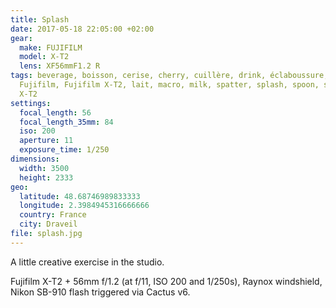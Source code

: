```yaml
---
title: Splash
date: 2017-05-18 22:05:00 +02:00
gear:
  make: FUJIFILM
  model: X-T2
  lens: XF56mmF1.2 R
tags: beverage, boisson, cerise, cherry, cuillère, drink, éclaboussure, fruit,
  Fujifilm, Fujifilm X-T2, lait, macro, milk, spatter, splash, spoon, studio,
  X-T2
settings:
  focal_length: 56
  focal_length_35mm: 84
  iso: 200
  aperture: 11
  exposure_time: 1/250
dimensions:
  width: 3500
  height: 2333
geo:
  latitude: 48.68746989833333
  longitude: 2.3984945316666666
  country: France
  city: Draveil
file: splash.jpg
---
```


A little creative exercise in the studio.

Fujifilm X-T2 + 56mm f/1.2 (at f/11, ISO 200 and 1/250s), Raynox windshield, Nikon SB-910 flash triggered via Cactus v6.
